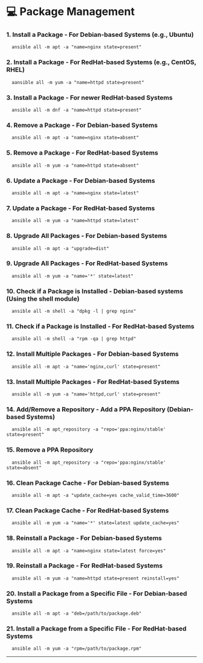# 💻 Package Management

### 1. Install a Package - For Debian-based Systems (e.g., Ubuntu)

```
  ansible all -m apt -a "name=nginx state=present"
```

### 2. Install a Package - For RedHat-based Systems (e.g., CentOS, RHEL)

```
  aansible all -m yum -a "name=httpd state=present"
```

### 3. Install a Package - For newer RedHat-based Systems

```
  ansible all -m dnf -a "name=httpd state=present"
```

### 4. Remove a Package - For Debian-based Systems

```
  ansible all -m apt -a "name=nginx state=absent"
```

### 5. Remove a Package - For RedHat-based Systems

```
  ansible all -m yum -a "name=httpd state=absent"
```

### 6. Update a Package - For Debian-based Systems

```
  ansible all -m apt -a "name=nginx state=latest"
```

### 7. Update a Package - For RedHat-based Systems

```
  ansible all -m yum -a "name=httpd state=latest"
```

### 8. Upgrade All Packages - For Debian-based Systems

```
  ansible all -m apt -a "upgrade=dist"
```

### 9. Upgrade All Packages - For RedHat-based Systems

```
  ansible all -m yum -a "name='*' state=latest"
```

### 10. Check if a Package is Installed - Debian-based systems (Using the shell module)

```
  ansible all -m shell -a "dpkg -l | grep nginx"
```

### 11. Check if a Package is Installed - For RedHat-based Systems

```
  ansible all -m shell -a "rpm -qa | grep httpd"
```

### 12. Install Multiple Packages - For Debian-based Systems

```
  ansible all -m apt -a "name='nginx,curl' state=present"
```

### 13. Install Multiple Packages - For RedHat-based Systems

```
  ansible all -m yum -a "name='httpd,curl' state=present"
```

### 14.  Add/Remove a Repository - Add a PPA Repository (Debian-based Systems)

```
  ansible all -m apt_repository -a "repo='ppa:nginx/stable' state=present"
```

### 15. Remove a PPA Repository

```
  ansible all -m apt_repository -a "repo='ppa:nginx/stable' state=absent"
```

### 16.  Clean Package Cache - For Debian-based Systems

```
  ansible all -m apt -a "update_cache=yes cache_valid_time=3600"
```

### 17. Clean Package Cache - For RedHat-based Systems

```
  ansible all -m yum -a "name='*' state=latest update_cache=yes"
```

### 18. Reinstall a Package - For Debian-based Systems

```
  ansible all -m apt -a "name=nginx state=latest force=yes"
```

### 19. Reinstall a Package - For RedHat-based Systems

```
  ansible all -m yum -a "name=httpd state=present reinstall=yes"
```

### 20. Install a Package from a Specific File - For Debian-based Systems

```
  ansible all -m apt -a "deb=/path/to/package.deb"
```

### 21. Install a Package from a Specific File - For RedHat-based Systems

```
  ansible all -m yum -a "rpm=/path/to/package.rpm"
```

---

